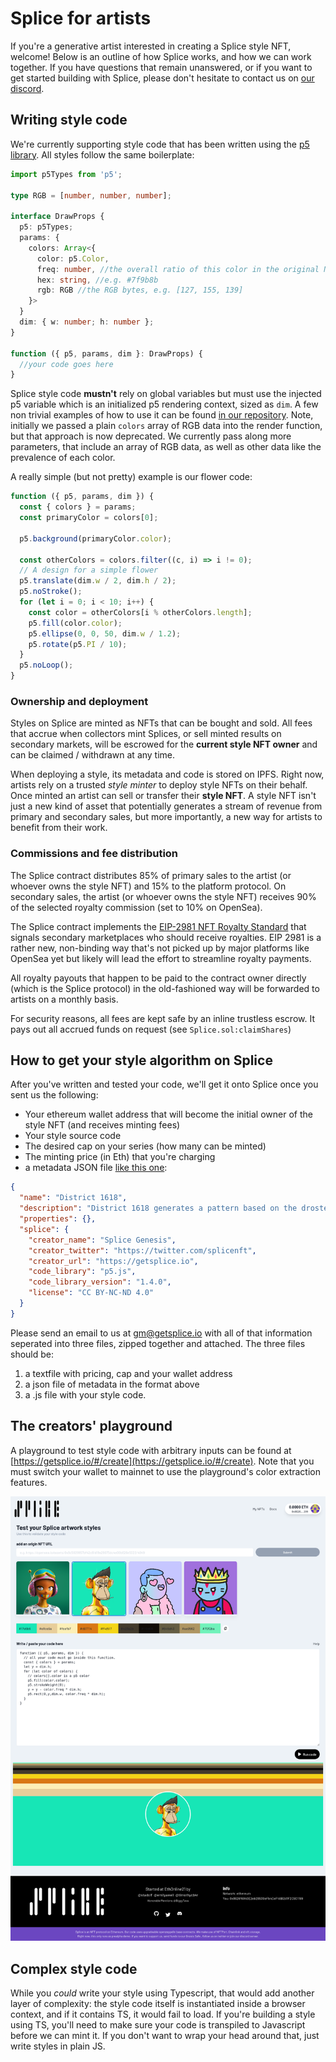# Splice for artists

If you're a generative artist interested in creating a Splice style NFT, welcome! Below is an outline of how Splice works, and how we can work together. If you have questions that remain unanswered, or if you want to get started building with Splice, please don't hesitate to contact us on [our discord](https://discord.gg/JhtT87y2BA). 

## Writing style code

We're currently supporting style code that has been written using the [p5 library](https://p5js.org/). All styles follow the same boilerplate:

```ts
import p5Types from 'p5';

type RGB = [number, number, number];

interface DrawProps {
  p5: p5Types;
  params: {
    colors: Array<{
      color: p5.Color,
      freq: number, //the overall ratio of this color in the original NFT, e.g. 0.42
      hex: string, //e.g. #7f9b8b
      rgb: RGB //the RGB bytes, e.g. [127, 155, 139]
    }>
  }
  dim: { w: number; h: number };
}

function ({ p5, params, dim }: DrawProps) {
  //your code goes here
}
```
Splice style code **mustn't** rely on global variables but must use the injected p5 variable which is an initialized p5 rendering context, sized as `dim`. A few non trivial examples of how to use it can be found [in our repository](https://github.com/SpliceNFT/splicenft/tree/main/renderers). Note, initially we passed a plain `colors` array of RGB data into the render function, but that approach is now deprecated. We currently pass along more parameters, that include an array of RGB data, as well as other data like the prevalence of each color.

A really simple (but not pretty) example is our flower code:

```js
function ({ p5, params, dim }) {
  const { colors } = params;
  const primaryColor = colors[0];

  p5.background(primaryColor.color);

  const otherColors = colors.filter((c, i) => i != 0);
  // A design for a simple flower
  p5.translate(dim.w / 2, dim.h / 2);
  p5.noStroke();
  for (let i = 0; i < 10; i++) {
    const color = otherColors[i % otherColors.length];
    p5.fill(color.color);
    p5.ellipse(0, 0, 50, dim.w / 1.2);
    p5.rotate(p5.PI / 10);
  }
  p5.noLoop();
}
```

### Ownership and deployment

Styles on Splice are minted as NFTs that can be bought and sold. All fees that accrue when collectors mint Splices, or sell minted results on secondary markets, will be escrowed for the **current style NFT owner** and can be claimed / withdrawn at any time. 

When deploying a style, its metadata and code is stored on IPFS. Right now, artists rely on a trusted *style minter* to deploy style NFTs on their behalf. Once minted an artist can sell or transfer their **style NFT**. A style NFT isn't just a new kind of asset that potentially generates a stream of revenue from primary and secondary sales, but more importantly, a new way for artists to benefit from their work.

### Commissions and fee distribution

The Splice contract distributes 85% of primary sales to the artist (or whoever owns the style NFT) and 15% to the platform protocol. On secondary sales, the artist (or whoever owns the style NFT) receives 90% of the selected royalty commission (set to 10% on OpenSea).

The Splice contract implements the [EIP-2981 NFT Royalty Standard](https://eips.ethereum.org/EIPS/eip-2981) that signals secondary marketplaces who should receive royalties. EIP 2981 is a rather new, non-binding way that's not picked up by major platforms like OpenSea yet but likely will lead the effort to streamline royalty payments. 

All royalty payouts that happen to be paid to the contract owner directly (which is the Splice protocol) in the old-fashioned way will be forwarded to artists on a monthly basis.

For security reasons, all fees are kept safe by an inline trustless escrow. It pays out all accrued funds on request (see `Splice.sol:claimShares`) 

## How to get your style algorithm on Splice 
After you've written and tested your code, we'll get it onto Splice once you sent us the following: 

- Your ethereum wallet address that will become the initial owner of the style NFT (and receives minting fees)
- Your style source code
- The desired cap on your series (how many can be minted)
- The minting price (in Eth) that you're charging 
- a metadata JSON file [like this one](https://github.com/SpliceNFT/splicenft/blob/main/renderers/District1618/metadata.json):  

```json
{
  "name": "District 1618",
  "description": "District 1618 generates a pattern based on the droste effect and golden mean (1.618).", 
  "properties": {}, 
  "splice": {
    "creator_name": "Splice Genesis", 
    "creator_twitter": "https://twitter.com/splicenft",
    "creator_url": "https://getsplice.io", 
    "code_library": "p5.js", 
    "code_library_version": "1.4.0",
    "license": "CC BY-NC-ND 4.0"
  } 
}
```
Please send an email to us at [gm@getsplice.io](gm@getsplice.io) with all of that information seperated into three files, zipped together and attached. The three files should be: 
1. a textfile with pricing, cap and your wallet address 
2. a json file of metadata in the format above  
3. a .js file with your style code.


## The creators' playground

A playground to test style code with arbitrary inputs can be found at [https://getsplice.io/#/create](https://getsplice.io/#/create). Note that you must switch your wallet to mainnet to use the playground's color extraction features. 

![extract](img/playground.png)

## Complex style code

While you *could* write your style using Typescript, that would add another layer of complexity: the style code itself is instantiated inside a browser context, and if it contains TS, it would  fail to load. If you're building a style using TS, you'll need to make sure  your code is transpiled to Javascript before we can mint it. If you don't want to wrap your head around that, just write styles in plain JS.



